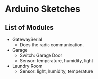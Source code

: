 # Arduino Sketches

## List of Modules

- GatewaySerial
  - Does the radio communication.
- Garage
  - Switch: Garage Door
  - Sensor: temperature, humidity, light
- Laundry Room
  - Sensor: light, humidity, temperature
